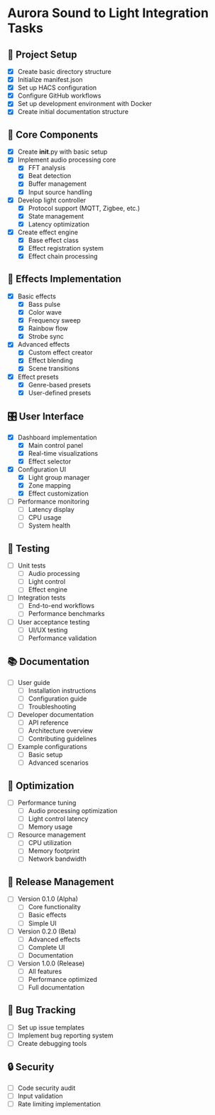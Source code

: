 # Aurora Sound to Light Integration Tasks

## 🚀 Project Setup

- [x] Create basic directory structure
- [x] Initialize manifest.json
- [x] Set up HACS configuration
- [x] Configure GitHub workflows
- [x] Set up development environment with Docker
- [x] Create initial documentation structure

## 🎯 Core Components

- [x] Create __init__.py with basic setup
- [x] Implement audio processing core
  - [x] FFT analysis
  - [x] Beat detection
  - [x] Buffer management
  - [x] Input source handling
- [x] Develop light controller
  - [x] Protocol support (MQTT, Zigbee, etc.)
  - [x] State management
  - [x] Latency optimization
- [x] Create effect engine
  - [x] Base effect class
  - [x] Effect registration system
  - [x] Effect chain processing

## 🎨 Effects Implementation

- [x] Basic effects
  - [x] Bass pulse
  - [x] Color wave
  - [x] Frequency sweep
  - [x] Rainbow flow
  - [x] Strobe sync
- [x] Advanced effects
  - [x] Custom effect creator
  - [x] Effect blending
  - [x] Scene transitions
- [x] Effect presets
  - [x] Genre-based presets
  - [x] User-defined presets

## 🎛️ User Interface

- [x] Dashboard implementation
  - [x] Main control panel
  - [x] Real-time visualizations
  - [x] Effect selector
- [x] Configuration UI
  - [x] Light group manager
  - [x] Zone mapping
  - [x] Effect customization
- [ ] Performance monitoring
  - [ ] Latency display
  - [ ] CPU usage
  - [ ] System health

## 🧪 Testing

- [ ] Unit tests
  - [ ] Audio processing
  - [ ] Light control
  - [ ] Effect engine
- [ ] Integration tests
  - [ ] End-to-end workflows
  - [ ] Performance benchmarks
- [ ] User acceptance testing
  - [ ] UI/UX testing
  - [ ] Performance validation

## 📚 Documentation

- [ ] User guide
  - [ ] Installation instructions
  - [ ] Configuration guide
  - [ ] Troubleshooting
- [ ] Developer documentation
  - [ ] API reference
  - [ ] Architecture overview
  - [ ] Contributing guidelines
- [ ] Example configurations
  - [ ] Basic setup
  - [ ] Advanced scenarios

## 🔄 Optimization

- [ ] Performance tuning
  - [ ] Audio processing optimization
  - [ ] Light control latency
  - [ ] Memory usage
- [ ] Resource management
  - [ ] CPU utilization
  - [ ] Memory footprint
  - [ ] Network bandwidth

## 🚀 Release Management

- [ ] Version 0.1.0 (Alpha)
  - [ ] Core functionality
  - [ ] Basic effects
  - [ ] Simple UI
- [ ] Version 0.2.0 (Beta)
  - [ ] Advanced effects
  - [ ] Complete UI
  - [ ] Documentation
- [ ] Version 1.0.0 (Release)
  - [ ] All features
  - [ ] Performance optimized
  - [ ] Full documentation

## 🐛 Bug Tracking

- [ ] Set up issue templates
- [ ] Implement bug reporting system
- [ ] Create debugging tools

## 🔒 Security

- [ ] Code security audit
- [ ] Input validation
- [ ] Rate limiting implementation
